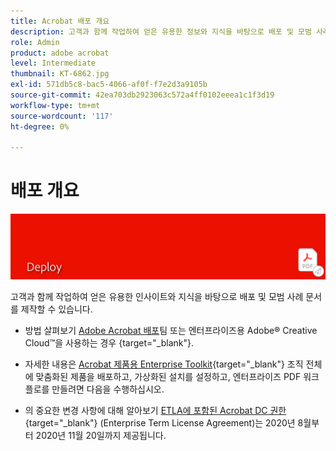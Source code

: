 ```yaml
---
title: Acrobat 배포 개요
description: 고객과 함께 작업하여 얻은 유용한 정보와 지식을 바탕으로 배포 및 모범 사례 문서 작성
role: Admin
product: adobe acrobat
level: Intermediate
thumbnail: KT-6862.jpg
exl-id: 571db5c8-bac5-4066-af0f-f7e2d3a9105b
source-git-commit: 42ea703db2923063c572a4ff0102eeea1c1f3d19
workflow-type: tm+mt
source-wordcount: '117'
ht-degree: 0%

---
```


# 배포 개요

![Acrobat 배포 이미지](../assets/Hero-Deploy.png)

고객과 함께 작업하여 얻은 유용한 인사이트와 지식을 바탕으로 배포 및 모범 사례 문서를 제작할 수 있습니다.

* 방법 살펴보기 [Adobe Acrobat 배포](https://helpx.adobe.com/enterprise/using/deploying-acrobat.html)팀 또는 엔터프라이즈용 Adobe® Creative Cloud™을 사용하는 경우 {target=&quot;_blank&quot;}.

* 자세한 내용은 [Acrobat 제품용 Enterprise Toolkit](https://www.adobe.com/devnet-docs/acrobatetk/index.html){target=&quot;_blank&quot;} 조직 전체에 맞춤화된 제품을 배포하고, 가상화된 설치를 설정하고, 엔터프라이즈 PDF 워크플로를 만들려면 다음을 수행하십시오.

* 의 중요한 변경 사항에 대해 알아보기 [ETLA에 포함된 Acrobat DC 권한](signentitlementchanges.md){target=&quot;_blank&quot;} (Enterprise Term License Agreement)는 2020년 8월부터 2020년 11월 20일까지 제공됩니다.
